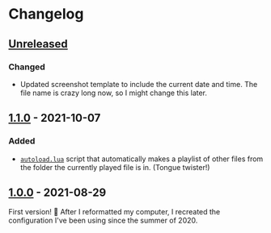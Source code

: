 # Changelog

## [Unreleased]

### Changed

- Updated screenshot template to include the current date and time. The file name is crazy long now, so I might change this later.

## [1.1.0] - 2021-10-07

### Added

- [`autoload.lua`](https://github.com/mpv-player/mpv/blob/master/TOOLS/lua/autoload.lua) script that automatically makes a playlist of other files from the folder the currently played file is in. (Tongue twister!)

## [1.0.0] - 2021-08-29

First version! 🥳 After I reformatted my computer, I recreated the configuration I've been using since the summer of 2020.

[unreleased]: https://github.com/imse-ty/mpv-configuration/compare/v1.1.0...HEAD
[1.1.0]: https://github.com/imse-ty/mpv-configuration/compare/v1.0.0...v1.1.0
[1.0.0]: https://github.com/imse-ty/mpv-configuration/releases/tag/v1.0.0
